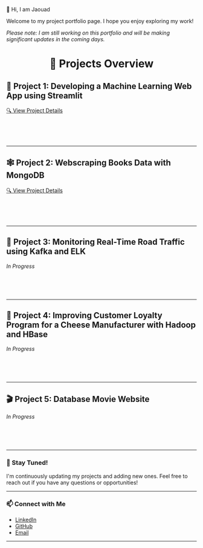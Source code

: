 👋 Hi, I am Jaouad

Welcome to my project portfolio page. I hope you enjoy exploring my work!

*Please note: I am still working on this portfolio and will be making significant updates in the coming days.*



<h1 align="center">📁 Projects Overview</h1>



## 🚀 Project 1: Developing a Machine Learning Web App using Streamlit
[🔍 View Project Details](Developing-a-Machine-Learning-Web-App-with-Streamlit/README.md)

&nbsp;  
&nbsp;  
&nbsp;

---

## 🕸️ Project 2: Webscraping Books Data with MongoDB  
[🔍 View Project Details](Webscraping-books-data-using-MongoDB/README.md)

&nbsp;  
&nbsp;  
&nbsp;  

---

## 🚧 Project 3: Monitoring Real-Time Road Traffic using Kafka and ELK  
*In Progress*

&nbsp;  
&nbsp;  
&nbsp;

---

## 🧀 Project 4: Improving Customer Loyalty Program for a Cheese Manufacturer with Hadoop and HBase  
*In Progress*

&nbsp;  
&nbsp;  
&nbsp;

---

## 🎬 Project 5: Database Movie Website  
*In Progress*

&nbsp;  
&nbsp;  
&nbsp;

---

### 🌟 Stay Tuned!  
I'm continuously updating my projects and adding new ones. Feel free to reach out if you have any questions or opportunities!

---

### 📫 Connect with Me  
- [LinkedIn](https://www.linkedin.com/in/jaouad-s-42928226/)  
- [GitHub](https://github.com/Jawouaahhh)  
- [Email](mailto:back2thedata@gmail.com)

---
